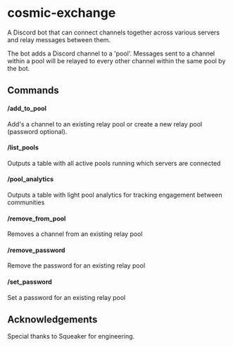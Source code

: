 # cosmic-exchange

A Discord bot that can connect channels together across various servers and relay messages between them.

The bot adds a Discord channel to a 'pool'. Messages sent to a channel within a pool will be relayed to every other channel within the same pool by the bot.

## Commands

#### /add_to_pool
Add's a channel to an existing relay pool or create a new relay pool (password optional).

#### /list_pools
Outputs a table with all active pools running which servers are connected

#### /pool_analytics
Outputs a table with light pool analytics for tracking engagement between communities 

#### /remove_from_pool
Removes a channel from an existing relay pool

#### /remove_password
Remove the password for an existing relay pool

#### /set_password
Set a password for an existing relay pool

## Acknowledgements 
Special thanks to Squeaker for engineering.
